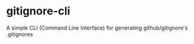 # gitignore-cli
A simple CLI (Command Line Interface) for generating github/gitignore's .gitignores
